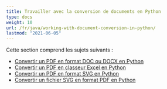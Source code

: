 ```yaml
---
title: Travailler avec la conversion de documents en Python
type: docs
weight: 10
url: /fr/java/working-with-document-conversion-in-python/
lastmod: "2021-06-05"
---
```


Cette section comprend les sujets suivants :

- [Convertir un PDF en format DOC ou DOCX en Python](/pdf/fr/java/convert-pdf-to-doc-or-docx-format-in-python/)
- [Convertir un PDF en classeur Excel en Python](/pdf/fr/java/convert-pdf-to-excel-workbook-in-python/)
- [Convertir un PDF en format SVG en Python](/pdf/fr/java/convert-pdf-to-svg-format-in-python/)
- [Convertir un fichier SVG en format PDF en Python](/pdf/fr/java/convert-svg-file-to-pdf-format-in-python/)